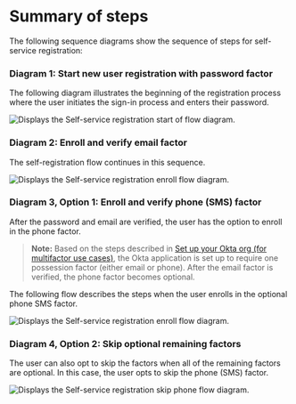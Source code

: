 # Summary of steps

The following sequence diagrams show the sequence of steps for self-service registration:

### Diagram 1: Start new user registration with password factor

The following diagram illustrates the beginning of the registration process where the user initiates the sign-in process and enters their password.

<div class="common-image-format">

![Displays the Self-service registration start of flow diagram.](/img/oie-embedded-sdk/oie-embedded-sdk-use-case-simple-self-serv-seq-nodejs-start.png)

</div>

### Diagram 2: Enroll and verify email factor

The self-registration flow continues in this sequence.

<div class="common-image-format">

![Displays the Self-service registration enroll flow diagram.](/img/oie-embedded-sdk/oie-embedded-sdk-use-case-simple-self-serv-seq-nodejs-enroll-verify.png)

</div>

### Diagram 3, Option 1: Enroll and verify phone (SMS) factor

After the password and email are verified, the user has the option to
enroll in the phone factor.

> **Note:** Based on the steps described in [Set up your Okta org (for multifactor use cases)](/docs/guides/oie-embedded-common-org-setup/nodejs/main/#set-up-your-okta-org-for-multi-factor-use-cases), the Okta application is set up to require one possession factor (either email or phone). After the email factor is verified, the phone factor becomes optional.

The following flow describes the steps when the user enrolls in the optional phone SMS factor.

<div class="common-image-format">

![Displays the Self-service registration enroll flow diagram.](/img/oie-embedded-sdk/oie-embedded-sdk-use-case-simple-self-serv-seq-nodejs-phone.png)

</div>

### Diagram 4, Option 2: Skip optional remaining factors

The user can also opt to skip the factors when all of the remaining
factors are optional. In this case, the user opts to skip the phone
(SMS) factor.

<div class="common-image-format">

![Displays the Self-service registration skip phone flow diagram.](/img/oie-embedded-sdk/oie-embedded-sdk-use-case-simple-self-serv-seq-nodejs-skip-phone.png)

</div>
